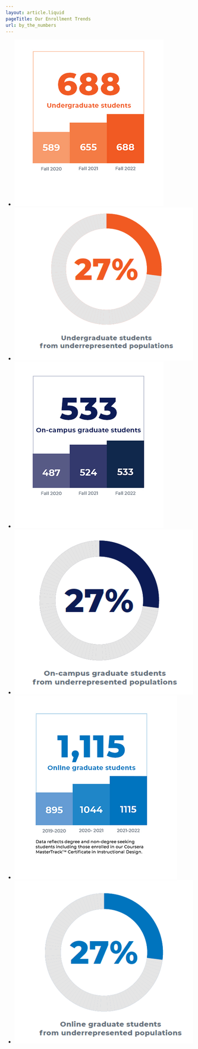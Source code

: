 ```yaml
---
layout: article.liquid
pageTitle: Our Enrollment Trends
url: by_the_numbers
---
```


<ul class="stats big no-bullets">
<li><img src="/img/enrollment/undergrad1.png" alt="688 undergraduate students in fall 2022, up from 589 students in 2020."></li>
<li><img src="/img/enrollment/undergrad2.png" alt="27% undergraduate students from underrepresented populations."></li>
<li><img src="/img/enrollment/grad1.png" alt="533 on-campus graduate students in fall 2022, up from 487 students in 2020."></li>
<li><img src="/img/enrollment/grad2.png" alt="27% on-campus graduate students from underrepresented populations."></li>
<li><img src="/img/enrollment/online1.png" alt="1115 online graduate students in fall 2022, up from 895 students in 2020. Data reflects degree and non-degree seeking students including those enrolled in our Coursera MasterTrack Certificate in Instructional Design."></li>
<li><img src="/img/enrollment/online2.png" alt="27% online graduate students from underrepresented populations."></li>
</ul>